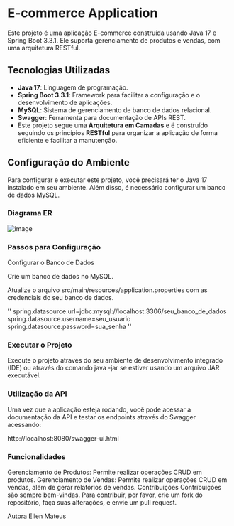 # E-commerce Application

Este projeto é uma aplicação E-commerce construída usando Java 17 e Spring Boot 3.3.1. Ele suporta gerenciamento de produtos e vendas, com uma arquitetura RESTful.

## Tecnologias Utilizadas

- **Java 17**: Linguagem de programação.
- **Spring Boot 3.3.1**: Framework para facilitar a configuração e o desenvolvimento de aplicações.
- **MySQL**: Sistema de gerenciamento de banco de dados relacional.
- **Swagger**: Ferramenta para documentação de APIs REST.
- Este projeto segue uma **Arquitetura em Camadas** e é construído seguindo os princípios **RESTful**
  para organizar a aplicação de forma eficiente e facilitar a manutenção.


## Configuração do Ambiente

Para configurar e executar este projeto, você precisará ter o Java 17 instalado em seu ambiente. 
Além disso, é necessário configurar um banco de dados MySQL.

### Diagrama ER 

![image](https://github.com/Ellenrms/E-commerce-challenge/assets/96744488/bf871669-4b75-4452-9d79-23d776dc13d6)


### Passos para Configuração

Configurar o Banco de Dados

Crie um banco de dados no MySQL.

Atualize o arquivo src/main/resources/application.properties 
com as credenciais do seu banco de dados.

''
spring.datasource.url=jdbc:mysql://localhost:3306/seu_banco_de_dados
spring.datasource.username=seu_usuario
spring.datasource.password=sua_senha
''

### Executar o Projeto

Execute o projeto através do seu ambiente de desenvolvimento integrado (IDE) ou através do comando java -jar 
se estiver usando um arquivo JAR executável.


### Utilização da API
Uma vez que a aplicação esteja rodando, você pode acessar a documentação da API e testar os endpoints através 
do Swagger acessando:

http://localhost:8080/swagger-ui.html

### Funcionalidades
Gerenciamento de Produtos: Permite realizar operações CRUD em produtos.
Gerenciamento de Vendas: Permite realizar operações CRUD em vendas, além de gerar relatórios de vendas.
Contribuições
Contribuições são sempre bem-vindas. Para contribuir, por favor, crie um fork do repositório, faça suas alterações, e envie um pull request.



Autora
Ellen Mateus 
